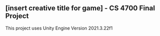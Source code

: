 ## [insert creative title for game] - CS 4700 Final Project
This project uses Unity Engine Version 2021.3.22f1